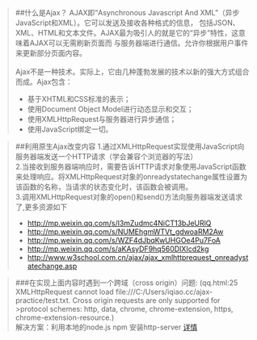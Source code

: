 >##什么是Ajax？
>AJAX即“Asynchronous Javascript And XML”（异步JavaScript和XML）。它可以发送及接收各种格式的信息，
>包括JSON、XML、HTML和文本文件。AJAX最为吸引人的就是它的“异步”特性，这意味着AJAX可以无需刷新页面而
>与服务器端进行通信。允许你根据用户事件来更新部分页面内容。
<br/><br/>
>Ajax不是一种技术。实际上，它由几种蓬勃发展的技术以新的强大方式组合而成。Ajax包含：
>- 基于XHTML和CSS标准的表示；
>- 使用Document Object Model进行动态显示和交互；
>- 使用XMLHttpRequest与服务器进行异步通信；
>- 使用JavaScript绑定一切。

>##利用原生Ajax改变内容
>1.通过XMLHttpRequest实现使用JavaScript向服务器端发送一个HTTP请求（学会兼容个浏览器的写法）<br/>
>2.当接收到服务器端响应时，需要告诉HTTP请求对象使用JavaScript函数来处理响应。将XMLHttpRequest对象的onreadystatechange属性设置为该函数的名称，当请求的状态变化时，该函数会被调用。<br/>
>3.调用XMLHttpRequest对象的open()和send()方法向服务器端发送请求了,更多资源如下
>- http://mp.weixin.qq.com/s/l3mZudmc4NiCT13bJeURlQ
>- http://mp.weixin.qq.com/s/NUMEhgmWTVt_gdwoaRM2Aw
>- http://mp.weixin.qq.com/s/WZF4dJbqKwUHGOe4Pu7FoA
>- http://mp.weixin.qq.com/s/aKAsyDF9hq560DIXIcd2kg
>- http://www.w3school.com.cn/ajax/ajax_xmlhttprequest_onreadystatechange.asp

>###在实现上面内容时遇到一个跨域（cross origin）问题:
>(qq.html:25 XMLHttpRequest cannot load file:///C:/Users/iqiao.cc/ajax-practice/test.txt. Cross origin requests are only supported for >protocol schemes: http, data, chrome, chrome-extension, https, chrome-extension-resource.)<br/>
>解决方案：利用本地的node.js npm 安装http-server [详情](https://segmentfault.com/q/1010000003926981)
